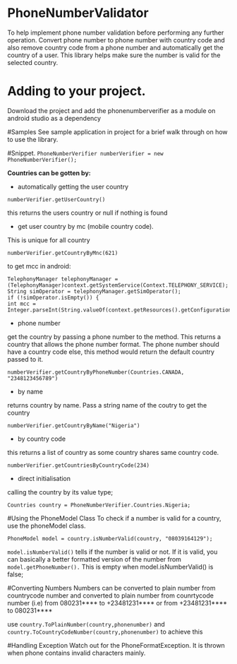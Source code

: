 # PhoneNumberValidator
To help implement phone number validation before performing any further operation.
Convert phone number to phone number with country code and also remove country code 
from a phone number and automatically get the country of a user. 
This library helps make sure the number is valid for the selected country.

# Adding to your project.
Download the project and add the phonenumberverifier as a module on android studio as a dependency

#Samples
See sample application in project for a brief walk through on how to use the library.

#Snippet.
```PhoneNumberVerifier numberVerifier = new PhoneNumberVerifier();```

**Countries can be gotten by:**

* automatically getting the user country

```
numberVerifier.getUserCountry()
```

this returns the users country or null if nothing is found

* get user country by mc (mobile country code).

This is unique for all country

```
numberVerifier.getCountryByMnc(621)
```

to get mcc in android:

```
TelephonyManager telephonyManager = (TelephonyManager)context.getSystemService(Context.TELEPHONY_SERVICE);
String simOperator = telephonyManager.getSimOperator();
if (!simOperator.isEmpty()) {
int mcc = Integer.parseInt(String.valueOf(context.getResources().getConfiguration().mcc));
```

* phone number

get the country by passing a phone number to the method. This returns a country that allows the phone number format.
The phone number should have a country code else, this method would return the default country passed to it.
```
numberVerifier.getCountryByPhoneNumber(Countries.CANADA, "2348123456789")
```

* by name

returns country by name. Pass a string name of the coutry to get the country
```
numberVerifier.getCountryByName("Nigeria")
```

* by country code

this returns a list of country as some country shares same country code.
```
numberVerifier.getCountriesByCountryCode(234)
```

* direct initialisation

calling the country by its value type;

```Countries country = PhoneNumberVerifier.Countries.Nigeria;```


#Using the PhoneModel Class
To check if a number is valid for a country, use the phoneModel class.

```
PhoneModel model = country.isNumberValid(country, "08039164129");
```

```model.isNumberValid()``` tells if the number is valid or not. If it is 
valid, you can basically a better formatted version of the number from 
```model.getPhoneNumber().``` This is empty when model.isNumberValid() is false;


#Converting Numbers
Numbers can be converted to plain number from countrycode number and converted to plain number from counrtycode number
(i.e) from 080231**** to +23481231**** or from +23481231**** to 080231****

use ```country.ToPlainNumber(country,phonenumber)``` and ```country.ToCountryCodeNumber(country,phonenumber)``` to achieve this

#Handling Exception
Watch out for the PhoneFormatException. It is thrown when phone contains invalid characters mainly.



